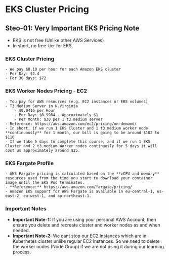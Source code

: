 # EKS Cluster Pricing

## Steo-01: Very Important EKS Pricing Note
- EKS is not free (Unlike other AWS Services)
- In short, no free-tier for EKS.
### EKS Cluster Pricing
    - We pay $0.10 per hour for each Amazon EKS cluster
    - Per Day: $2.4
    - For 30 days: $72
### EKS Worker Nodes Pricing - EC2
    - You pay for AWS resources (e.g. EC2 instances or EBS volumes)
    - T3 Medium Server in N.Virginia
        - $0.0416 per Hour
        - Per Day: $0.9984 - Approximately $1
        - Per Month: $30 per 1 t3.medium server
    - Reference: https://aws.amazon.com/ec2/pricing/on-demand/
    - In short, if we run 1 EKS Cluster and 1 t3.medium worker node **continuously** for 1 month, our bill is going to be around $102 to $110
    - If we take 5 days to complete this course, and if we run 1 EKS Cluster and 2 t3.medium Worker nodes continuosly for 5 days it will cost us approximately around $25.
### EKS Fargate Profile
    - AWS Fargate pricing is calculated based on the **vCPU and memory** resources used from the time you start to download your container image until the EKS Pod terminates.
    - **Reference:** https://aws.amazon.com/fargate/pricing/
    - Amazon EKS support for AWS Fargate is available in eu-central-1, us-east-2, eu-west-1, and ap-northeast-1.

### Important Notes
- **Important Note-1:** If you are using your personal AWS Account, then ensure you delete and recreate cluster and worker nodes as and when needed.
- **Important Note-2:** We cant stop our EC2 Instances which are in Kubernetes cluster unlike regular EC2 Instances. So we need to delete the worker nodes (Node Group) if we are not using it during our learning process.
